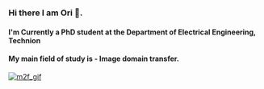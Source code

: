 ### Hi there I am Ori 👋.
#### I'm Currently a PhD student at the Department of Electrical Engineering, Technion
#### My main field of study is - Image domain transfer.

[![m2f_gif](/m2f_gif.gif)][1]


<!--
**Onr/Onr** is a ✨ _special_ ✨ repository because its `README.md` (this file) appears on your GitHub profile.

Here are some ideas to get you started:

- 🔭 I’m currently working on ...
- 🌱 I’m currently learning ...
- 👯 I’m looking to collaborate on ...
- 🤔 I’m looking for help with ...
- 💬 Ask me about ...
- 📫 How to reach me: ...
- 😄 Pronouns: ...
- ⚡ Fun fact: ...
-->

[1]: https://onr.github.io/Council_web/
